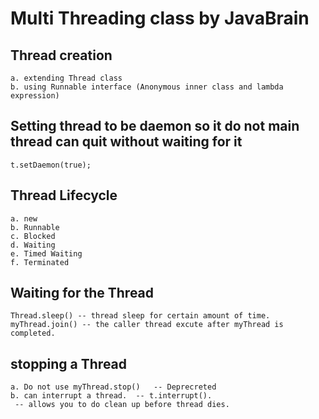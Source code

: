 # Multi Threading class by JavaBrain


## Thread creation
```
a. extending Thread class
b. using Runnable interface (Anonymous inner class and lambda expression)

```


## Setting thread to be daemon so it do not main thread can quit without waiting for it
```
t.setDaemon(true);
```


## Thread Lifecycle
```
a. new
b. Runnable
c. Blocked 
d. Waiting
e. Timed Waiting
f. Terminated
```

## Waiting for the Thread
```
Thread.sleep() -- thread sleep for certain amount of time.
myThread.join() -- the caller thread excute after myThread is completed.

```

## stopping a Thread
```
a. Do not use myThread.stop()   -- Deprecreted
b. can interrupt a thread.  -- t.interrupt(). 
 -- allows you to do clean up before thread dies.

```




